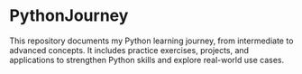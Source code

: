 # PythonJourney
This repository documents my Python learning journey, from intermediate to advanced concepts. It includes practice exercises, projects, and applications to strengthen Python skills and explore real-world use cases.
